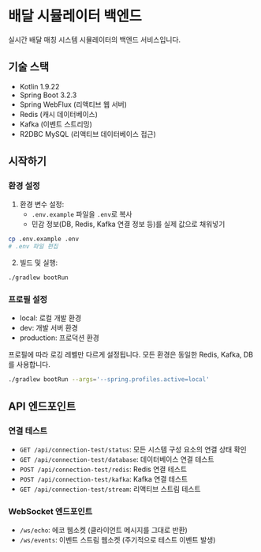 # 배달 시뮬레이터 백엔드

실시간 배달 매칭 시스템 시뮬레이터의 백엔드 서비스입니다.

## 기술 스택

- Kotlin 1.9.22
- Spring Boot 3.2.3
- Spring WebFlux (리액티브 웹 서버)
- Redis (캐시 데이터베이스)
- Kafka (이벤트 스트리밍)
- R2DBC MySQL (리액티브 데이터베이스 접근)

## 시작하기

### 환경 설정

1. 환경 변수 설정:
   - `.env.example` 파일을 `.env`로 복사
   - 민감 정보(DB, Redis, Kafka 연결 정보 등)를 실제 값으로 채워넣기

```bash
cp .env.example .env
# .env 파일 편집
```

2. 빌드 및 실행:

```bash
./gradlew bootRun
```

### 프로필 설정

- local: 로컬 개발 환경
- dev: 개발 서버 환경
- production: 프로덕션 환경

프로필에 따라 로깅 레벨만 다르게 설정됩니다. 모든 환경은 동일한 Redis, Kafka, DB를 사용합니다.

```bash
./gradlew bootRun --args='--spring.profiles.active=local'
```

## API 엔드포인트

### 연결 테스트

- `GET /api/connection-test/status`: 모든 시스템 구성 요소의 연결 상태 확인
- `GET /api/connection-test/database`: 데이터베이스 연결 테스트
- `POST /api/connection-test/redis`: Redis 연결 테스트
- `POST /api/connection-test/kafka`: Kafka 연결 테스트
- `GET /api/connection-test/stream`: 리액티브 스트림 테스트

### WebSocket 엔드포인트

- `/ws/echo`: 에코 웹소켓 (클라이언트 메시지를 그대로 반환)
- `/ws/events`: 이벤트 스트림 웹소켓 (주기적으로 테스트 이벤트 발생)
